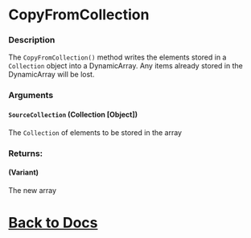 # CopyFromCollection

### Description
The `CopyFromCollection()` method writes the elements stored in a `Collection` object into a DynamicArray. Any items already stored in the DynamicArray will be lost.

### Arguments
#### `SourceCollection` (Collection [Object]) 
The `Collection` of elements to be stored in the array

### Returns:
#### (Variant) 
The new array

# [Back to Docs](https://senipah.github.io/VBA-DynamicArray/)